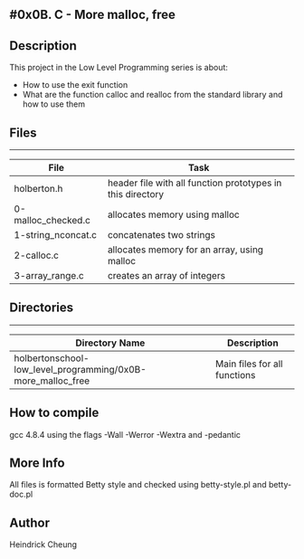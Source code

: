 #0x0B. C - More malloc, free
---
## Description

This project in the Low Level Programming series is about:
* How to use the exit function
* What are the function calloc and realloc from the standard library and how to use them

## Files
---
File|Task
---|---
holberton.h | header file with all function prototypes in this directory
0-malloc_checked.c | allocates memory using malloc
1-string_nconcat.c | concatenates two strings
2-calloc.c |  allocates memory for an array, using malloc
3-array_range.c | creates an array of integers

## Directories
---
Directory Name | Description
---|---
holbertonschool-low_level_programming/0x0B-more_malloc_free | Main files for all functions

## How to compile
gcc 4.8.4 using the flags -Wall -Werror -Wextra and -pedantic

## More Info
All files is formatted Betty style and checked using betty-style.pl and betty-doc.pl

## Author
Heindrick Cheung